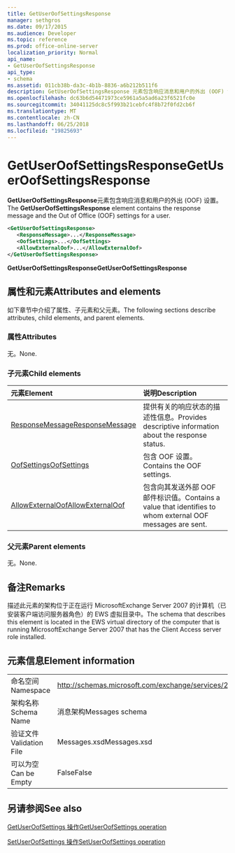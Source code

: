 ```yaml
---
title: GetUserOofSettingsResponse
manager: sethgros
ms.date: 09/17/2015
ms.audience: Developer
ms.topic: reference
ms.prod: office-online-server
localization_priority: Normal
api_name:
- GetUserOofSettingsResponse
api_type:
- schema
ms.assetid: 011cb38b-da3c-4b1b-8836-a6b212b511f6
description: GetUserOofSettingsResponse 元素包含响应消息和用户的外出 (OOF) 设置。
ms.openlocfilehash: dc63b6d54471973ce5961a5a5ad6a23f6521fc0e
ms.sourcegitcommit: 34041125dc8c5f993b21cebfc4f8b72f0fd2cb6f
ms.translationtype: MT
ms.contentlocale: zh-CN
ms.lasthandoff: 06/25/2018
ms.locfileid: "19825693"
---
```

# <a name="getuseroofsettingsresponse"></a><span data-ttu-id="8c001-103">GetUserOofSettingsResponse</span><span class="sxs-lookup"><span data-stu-id="8c001-103">GetUserOofSettingsResponse</span></span>

<span data-ttu-id="8c001-104">**GetUserOofSettingsResponse**元素包含响应消息和用户的外出 (OOF) 设置。</span><span class="sxs-lookup"><span data-stu-id="8c001-104">The **GetUserOofSettingsResponse** element contains the response message and the Out of Office (OOF) settings for a user.</span></span> 
  
```xml
<GetUserOofSettingsResponse>
   <ResponseMessage>...</ResponseMessage>
   <OofSettings>...</OofSettings>
   <AllowExternalOof>...</AllowExternalOof>
</GetUserOofSettingsResponse>
```

 <span data-ttu-id="8c001-105">**GetUserOofSettingsResponse**</span><span class="sxs-lookup"><span data-stu-id="8c001-105">**GetUserOofSettingsResponse**</span></span>
## <a name="attributes-and-elements"></a><span data-ttu-id="8c001-106">属性和元素</span><span class="sxs-lookup"><span data-stu-id="8c001-106">Attributes and elements</span></span>

<span data-ttu-id="8c001-107">如下章节中介绍了属性、子元素和父元素。</span><span class="sxs-lookup"><span data-stu-id="8c001-107">The following sections describe attributes, child elements, and parent elements.</span></span>
  
### <a name="attributes"></a><span data-ttu-id="8c001-108">属性</span><span class="sxs-lookup"><span data-stu-id="8c001-108">Attributes</span></span>

<span data-ttu-id="8c001-109">无。</span><span class="sxs-lookup"><span data-stu-id="8c001-109">None.</span></span>
  
### <a name="child-elements"></a><span data-ttu-id="8c001-110">子元素</span><span class="sxs-lookup"><span data-stu-id="8c001-110">Child elements</span></span>

|<span data-ttu-id="8c001-111">**元素**</span><span class="sxs-lookup"><span data-stu-id="8c001-111">**Element**</span></span>|<span data-ttu-id="8c001-112">**说明**</span><span class="sxs-lookup"><span data-stu-id="8c001-112">**Description**</span></span>|
|:-----|:-----|
|[<span data-ttu-id="8c001-113">ResponseMessage</span><span class="sxs-lookup"><span data-stu-id="8c001-113">ResponseMessage</span></span>](responsemessage.md) <br/> |<span data-ttu-id="8c001-114">提供有关的响应状态的描述性信息。</span><span class="sxs-lookup"><span data-stu-id="8c001-114">Provides descriptive information about the response status.</span></span>  <br/> |
|[<span data-ttu-id="8c001-115">OofSettings</span><span class="sxs-lookup"><span data-stu-id="8c001-115">OofSettings</span></span>](oofsettings.md) <br/> |<span data-ttu-id="8c001-116">包含 OOF 设置。</span><span class="sxs-lookup"><span data-stu-id="8c001-116">Contains the OOF settings.</span></span>  <br/> |
|[<span data-ttu-id="8c001-117">AllowExternalOof</span><span class="sxs-lookup"><span data-stu-id="8c001-117">AllowExternalOof</span></span>](allowexternaloof.md) <br/> |<span data-ttu-id="8c001-118">包含向其发送外部 OOF 邮件标识值。</span><span class="sxs-lookup"><span data-stu-id="8c001-118">Contains a value that identifies to whom external OOF messages are sent.</span></span>  <br/> |
   
### <a name="parent-elements"></a><span data-ttu-id="8c001-119">父元素</span><span class="sxs-lookup"><span data-stu-id="8c001-119">Parent elements</span></span>

<span data-ttu-id="8c001-120">无。</span><span class="sxs-lookup"><span data-stu-id="8c001-120">None.</span></span>
  
## <a name="remarks"></a><span data-ttu-id="8c001-121">备注</span><span class="sxs-lookup"><span data-stu-id="8c001-121">Remarks</span></span>

<span data-ttu-id="8c001-122">描述此元素的架构位于正在运行 MicrosoftExchange Server 2007 的计算机（已安装客户端访问服务器角色）的 EWS 虚拟目录中。</span><span class="sxs-lookup"><span data-stu-id="8c001-122">The schema that describes this element is located in the EWS virtual directory of the computer that is running MicrosoftExchange Server 2007 that has the Client Access server role installed.</span></span>
  
## <a name="element-information"></a><span data-ttu-id="8c001-123">元素信息</span><span class="sxs-lookup"><span data-stu-id="8c001-123">Element information</span></span>

|||
|:-----|:-----|
|<span data-ttu-id="8c001-124">命名空间</span><span class="sxs-lookup"><span data-stu-id="8c001-124">Namespace</span></span>  <br/> |http://schemas.microsoft.com/exchange/services/2006/messages  <br/> |
|<span data-ttu-id="8c001-125">架构名称</span><span class="sxs-lookup"><span data-stu-id="8c001-125">Schema Name</span></span>  <br/> |<span data-ttu-id="8c001-126">消息架构</span><span class="sxs-lookup"><span data-stu-id="8c001-126">Messages schema</span></span>  <br/> |
|<span data-ttu-id="8c001-127">验证文件</span><span class="sxs-lookup"><span data-stu-id="8c001-127">Validation File</span></span>  <br/> |<span data-ttu-id="8c001-128">Messages.xsd</span><span class="sxs-lookup"><span data-stu-id="8c001-128">Messages.xsd</span></span>  <br/> |
|<span data-ttu-id="8c001-129">可以为空</span><span class="sxs-lookup"><span data-stu-id="8c001-129">Can be Empty</span></span>  <br/> |<span data-ttu-id="8c001-130">False</span><span class="sxs-lookup"><span data-stu-id="8c001-130">False</span></span>  <br/> |
   
## <a name="see-also"></a><span data-ttu-id="8c001-131">另请参阅</span><span class="sxs-lookup"><span data-stu-id="8c001-131">See also</span></span>



[<span data-ttu-id="8c001-132">GetUserOofSettings 操作</span><span class="sxs-lookup"><span data-stu-id="8c001-132">GetUserOofSettings operation</span></span>](getuseroofsettings-operation.md)
  
[<span data-ttu-id="8c001-133">SetUserOofSettings 操作</span><span class="sxs-lookup"><span data-stu-id="8c001-133">SetUserOofSettings operation</span></span>](setuseroofsettings-operation.md)

